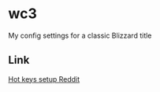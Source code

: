 # wc3
My config settings for a classic Blizzard title

## Link
[Hot keys setup Reddit](https://www.reddit.com/r/WC3/comments/69p3nv/improved_custom_hotkeys_setup_by_wtvr/)
